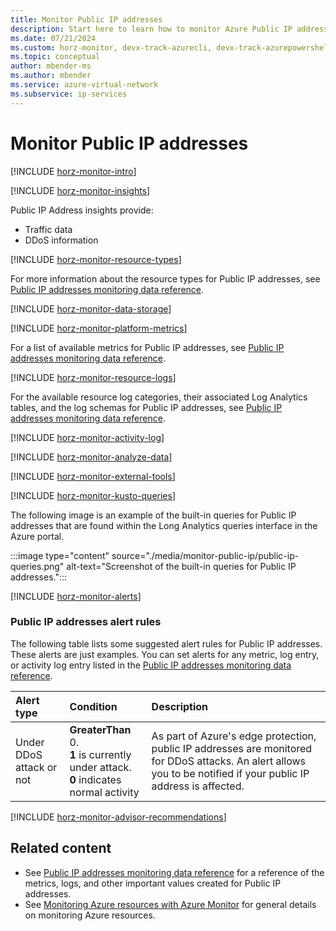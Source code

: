 ```yaml
---
title: Monitor Public IP addresses
description: Start here to learn how to monitor Azure Public IP addresses by using Azure Monitor.
ms.date: 07/21/2024
ms.custom: horz-monitor, devx-track-azurecli, devx-track-azurepowershell
ms.topic: conceptual
author: mbender-ms
ms.author: mbender
ms.service: azure-virtual-network
ms.subservice: ip-services
---
```


# Monitor Public IP addresses

[!INCLUDE [horz-monitor-intro](~/reusable-content/ce-skilling/azure/includes/azure-monitor/horizontals/horz-monitor-intro.md)]

[!INCLUDE [horz-monitor-insights](~/reusable-content/ce-skilling/azure/includes/azure-monitor/horizontals/horz-monitor-insights.md)]

Public IP Address insights provide:

- Traffic data
- DDoS information

[!INCLUDE [horz-monitor-resource-types](~/reusable-content/ce-skilling/azure/includes/azure-monitor/horizontals/horz-monitor-resource-types.md)]

For more information about the resource types for Public IP addresses, see [Public IP addresses monitoring data reference](monitor-public-ip-reference.md).

[!INCLUDE [horz-monitor-data-storage](~/reusable-content/ce-skilling/azure/includes/azure-monitor/horizontals/horz-monitor-data-storage.md)]

[!INCLUDE [horz-monitor-platform-metrics](~/reusable-content/ce-skilling/azure/includes/azure-monitor/horizontals/horz-monitor-platform-metrics.md)]

For a list of available metrics for Public IP addresses, see [Public IP addresses monitoring data reference](monitor-public-ip-reference.md#metrics).

[!INCLUDE [horz-monitor-resource-logs](~/reusable-content/ce-skilling/azure/includes/azure-monitor/horizontals/horz-monitor-resource-logs.md)]

For the available resource log categories, their associated Log Analytics tables, and the log schemas for Public IP addresses, see [Public IP addresses monitoring data reference](monitor-public-ip-reference.md#resource-logs).

[!INCLUDE [horz-monitor-activity-log](~/reusable-content/ce-skilling/azure/includes/azure-monitor/horizontals/horz-monitor-activity-log.md)]

[!INCLUDE [horz-monitor-analyze-data](~/reusable-content/ce-skilling/azure/includes/azure-monitor/horizontals/horz-monitor-analyze-data.md)]

[!INCLUDE [horz-monitor-external-tools](~/reusable-content/ce-skilling/azure/includes/azure-monitor/horizontals/horz-monitor-external-tools.md)]

[!INCLUDE [horz-monitor-kusto-queries](~/reusable-content/ce-skilling/azure/includes/azure-monitor/horizontals/horz-monitor-kusto-queries.md)]

The following image is an example of the built-in queries for Public IP addresses that are found within the Long Analytics queries interface in the Azure portal.

:::image type="content" source="./media/monitor-public-ip/public-ip-queries.png" alt-text="Screenshot of the built-in queries for Public IP addresses.":::

[!INCLUDE [horz-monitor-alerts](~/reusable-content/ce-skilling/azure/includes/azure-monitor/horizontals/horz-monitor-alerts.md)]

### Public IP addresses alert rules

The following table lists some suggested alert rules for Public IP addresses. These alerts are just examples. You can set alerts for any metric, log entry, or activity log entry listed in the [Public IP addresses monitoring data reference](monitor-public-ip-reference.md).

| Alert type | Condition | Description  |
|:---|:---|:---|
| Under DDoS attack or not | **GreaterThan** 0.</br> **1** is currently under attack.</br> **0** indicates normal activity | As part of Azure's edge protection, public IP addresses are monitored for DDoS attacks. An alert allows you to be notified if your public IP address is affected. |

[!INCLUDE [horz-monitor-advisor-recommendations](~/reusable-content/ce-skilling/azure/includes/azure-monitor/horizontals/horz-monitor-advisor-recommendations.md)]

## Related content

- See [Public IP addresses monitoring data reference](monitor-public-ip-reference.md) for a reference of the metrics, logs, and other important values created for Public IP addresses.
- See [Monitoring Azure resources with Azure Monitor](/azure/azure-monitor/essentials/monitor-azure-resource) for general details on monitoring Azure resources.
